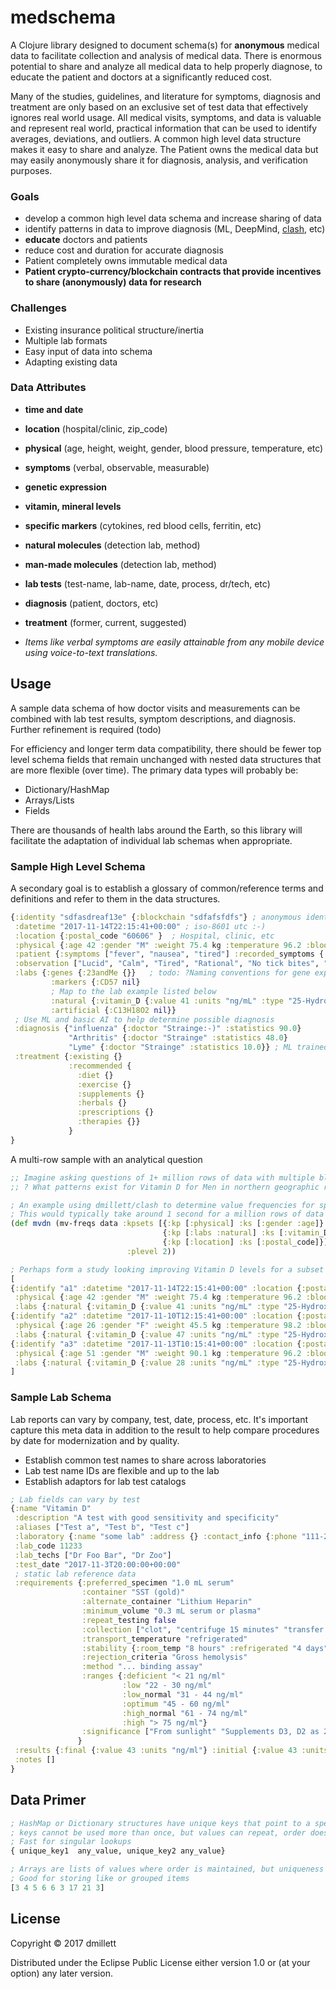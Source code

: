 # medschema

A Clojure library designed to document schema(s) for **anonymous** medical data to facilitate collection
and analysis of medical data. There is enormous potential to share and analyze all medical data to help
properly diagnose, to educate the patient and doctors at a significantly reduced cost.

Many of the studies, guidelines, and literature for symptoms, diagnosis and treatment are only based on
an exclusive set of test data that effectively ignores real world usage. All medical visits, symptoms, and data is valuable and represent real world, practical information that
can be used to identify averages, deviations, and outliers. A common high level data structure makes it easy to share
and analyze. The Patient owns the medical data but may easily anonymously share it for diagnosis, analysis, and 
verification purposes.

### Goals
* develop a common high level data schema and increase sharing of data
* identify patterns in data to improve diagnosis (ML, DeepMind, [clash](https://github.com/dmillett/clash), etc)
* **educate** doctors and patients
* reduce cost and duration for accurate diagnosis
* Patient completely owns immutable medical data
* **Patient crypto-currency/blockchain contracts that provide incentives to share (anonymously) data for research**

### Challenges

* Existing insurance political structure/inertia
* Multiple lab formats
* Easy input of data into schema
* Adapting existing data

### Data Attributes

* **time and date**
* **location** (hospital/clinic, zip_code)
* **physical** (age, height, weight, gender, blood pressure, temperature, etc) 
* **symptoms** (verbal, observable, measurable)
* **genetic expression**
* **vitamin, mineral levels**
* **specific markers** (cytokines, red blood cells, ferritin, etc)
* **natural molecules** (detection lab, method)
* **man-made molecules**  (detection lab, method)
* **lab tests** (test-name, lab-name, date, process, dr/tech, etc)
* **diagnosis** (patient, doctors, etc)
* **treatment** (former, current, suggested)

* *Items like verbal symptoms are easily attainable from any mobile device using voice-to-text translations.*

## Usage

A sample data schema of how doctor visits and measurements can be combined with lab test results, symptom
descriptions, and diagnosis. Further refinement is required (todo)

For efficiency and longer term data compatibility, there should be fewer top level schema fields that remain unchanged
with nested data structures that are more flexible (over time). The primary data types will probably be:

* Dictionary/HashMap
* Arrays/Lists
* Fields

There are thousands of health labs around the Earth, so this library will facilitate the adaptation of individual lab schemas
when appropriate.

### Sample High Level Schema

A secondary goal is to establish a glossary of common/reference terms and definitions and refer to them in the 
data structures. 

```clojure
{:identity "sdfasdreaf13e" {:blockchain "sdfafsfdfs"} ; anonymous identifier served via API & optional blockchain ID
 :datetime "2017-11-14T22:15:41+00:00" ; iso-8601 utc :-)
 :location {:postal_code "60606" }  ; Hospital, clinic, etc
 :physical {:age 42 :gender "M" :weight 75.4 kg :temperature 96.2 :blood_pressure [:pressure 110 :heart_rate 72]}
 :patient {:symptoms ["fever", "nausea", "tired"] :recorded_symptoms {:free_app  :alexa nil, :siri nil,}}
 :observation ["Lucid", "Calm", "Tired", "Rational", "No tick bites", "Upstate New York Autumn Camping Vacation"]
 :labs {:genes {:23andMe {}}   ; todo: ?Naming conventions for gene expression by lab?
         :markers {:CD57 nil} 
         ; Map to the lab example listed below
         :natural {:vitamin_D {:value 41 :units "ng/mL" :type "25-Hydroxy" :laboratory "some lab" :lab_code 11233}} 
         :artificial {:C13H18O2 nil}}
 ; Use ML and basic AI to help determine possible diagnosis        
 :diagnosis {"influenza" {:doctor "Strainge:-)" :statistics 90.0} 
             "Arthritis" {:doctor "Strainge" :statistics 48.0} 
             "Lyme" {:doctor "Strainge" :statistics 10.0}} ; ML trained by the CDC
 :treatment {:existing {} 
             :recommended {
               :diet {} 
               :exercise {} 
               :supplements {}
               :herbals {} 
               :prescriptions {} 
               :therapies {}}
             }            
}
```
A multi-row sample with an analytical question

```clojure
;; Imagine asking questions of 1+ million rows of data with multiple blood test readings. 
;; ? What patterns exist for Vitamin D for Men in northern geographic regions (postal code)?

; An example using dmillett/clash to determine value frequencies for specific data elements
; This would typically take around 1 second for a million rows of data like this
(def mvdn (mv-freqs data :kpsets [{:kp [:physical] :ks [:gender :age]} ; value frequencies for :gender, :age
                                  {:kp [:labs :natural] :ks [:vitamin_D]} ; value frequencies for :vitamin_D
                                  {:kp [:location] :ks [:postal_code]}] ; value frequencies for postal_code 
                          :plevel 2))

; Perhaps form a study looking improving Vitamin D levels for a subset of postal_codes  and older men?
[
{:identify "a1" :datetime "2017-11-14T22:15:41+00:00" :location {:postal_code "12345"} 
 :physical {:age 42 :gender "M" :weight 75.4 kg :temperature 96.2 :blood_pressure [:pressure 110 :heart_rate 72]}
 :labs {:natural {:vitamin_D {:value 41 :units "ng/mL" :type "25-Hydroxy" :laboratory "some lab 1" :lab_code "11233"}}}}
{:identify "a2" :datetime "2017-11-10T12:15:41+00:00" :location {:postal_code "78811"} 
 :physical {:age 26 :gender "F" :weight 45.5 kg :temperature 98.2 :blood_pressure [:pressure 105 :heart_rate 70]}
 :labs {:natural {:vitamin_D {:value 47 :units "ng/mL" :type "25-Hydroxy" :laboratory "some lab 2" :lab_code "123456"}}}}
{:identify "a3" :datetime "2017-11-13T10:15:41+00:00" :location {:postal_code "65477"} 
 :physical {:age 51 :gender "M" :weight 90.1 kg :temperature 96.2 :blood_pressure [:pressure 140 :heart_rate 80]}
 :labs {:natural {:vitamin_D {:value 28 :units "ng/mL" :type "25-Hydroxy" :laboratory "some lab" :lab_code "456722"}}}}
]
```

### Sample Lab Schema

Lab reports can vary by company, test, date, process, etc. It's important capture this meta data in addition to the
result to help compare procedures by date for modernization and by quality.
 
* Establish common test names to share across laboratories
* Lab test name IDs are flexible and up to the lab 
* Establish adaptors for lab test catalogs

```clojure
; Lab fields can vary by test
{:name "Vitamin D" 
 :description "A test with good sensitivity and specificity"
 :aliases ["Test a", "Test b", "Test c"]
 :laboratory {:name "some lab" :address {} :contact_info {:phone "111-222-3333" :email "test@somelab.com"}}
 :lab_code 11233
 :lab_techs ["Dr Foo Bar", "Dr Zoo"]
 :test_date "2017-11-3T20:00:00+00:00"
 ; static lab reference data
 :requirements {:preferred_specimen "1.0 mL serum"
                :container "SST (gold)"
                :alternate_container "Lithium Heparin"
                :minimum_volume "0.3 mL serum or plasma"
                :repeat_testing false
                :collection ["clot", "centrifuge 15 minutes" "transfer into tube <= 2 hours for non-gel tubes"]
                :transport_temperature "refrigerated"
                :stability {:room_temp "8 hours" :refrigerated "4 days" :frozen "6 months"}
                :rejection_criteria "Gross hemolysis"
                :method "... binding assay"
                :ranges {:deficient "< 21 ng/ml" 
                         :low "22 - 30 ng/ml" 
                         :low_normal "31 - 44 ng/ml" 
                         :optimum "45 - 60 ng/ml" 
                         :high_normal "61 - 74 ng/ml"
                         :high "> 75 ng/ml"}
                :significance ["From sunlight" "Supplements D3, D2 as 25-hydroxy vitamin D", "etc"]         
               } 
 :results {:final {:value 43 :units "ng/ml"} :initial {:value 43 :units "ng/ml"} :interpretation {}}
 :notes []
}
```

<a name="data_primer"></a>
## Data Primer

```clojure
; HashMap or Dictionary structures have unique keys that point to a specific value
; keys cannot be used more than once, but values can repeat, order does not matter
; Fast for singular lookups
{ unique_key1  any_value, unique_key2 any_value}   

; Arrays are lists of values where order is maintained, but uniqueness does not matter
; Good for storing like or grouped items
[3 4 5 6 6 3 17 21 3]
```

<a name="License"></a>

## License

Copyright © 2017 dmillett

Distributed under the Eclipse Public License either version 1.0 or (at
your option) any later version.
